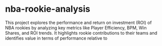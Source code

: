 # nba-rookie-analysis
This project explores the performance and return on investment (ROI) of NBA rookies by analyzing key metrics like Player Efficiency, BPM, Win Shares, and ROI trends. It highlights rookie contributions to their teams and identifies value in terms of performance relative to
